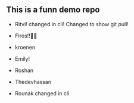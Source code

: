 ## This is a funn demo repo

- Ritvi! changed in cli! Changed to show git pull!


- Firos!!🙌🏻

- kroenen


- Emily!

- Roshan
  
- Thedevhassan

- Rounak changed in cli 
